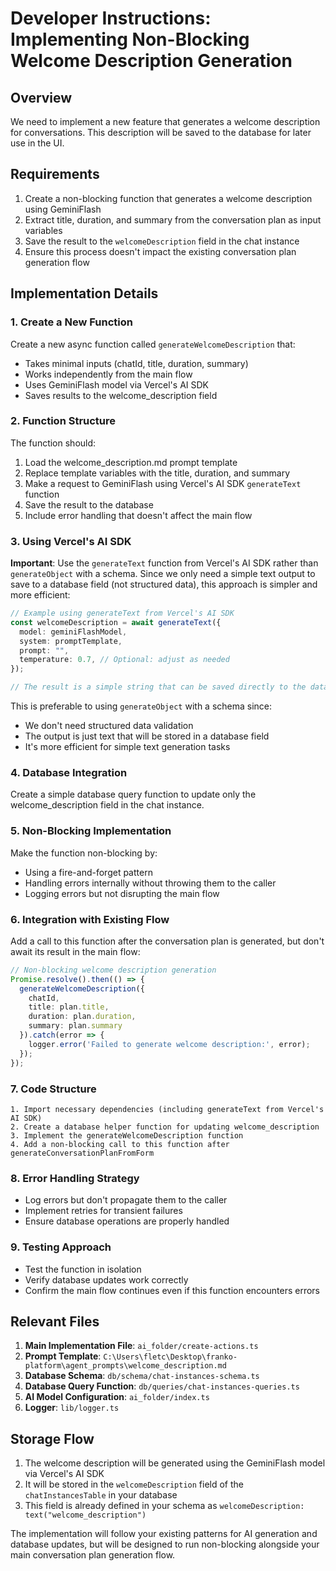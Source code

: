 # Developer Instructions: Implementing Non-Blocking Welcome Description Generation

## Overview

We need to implement a new feature that generates a welcome description for conversations. This description will be saved to the database for later use in the UI.

## Requirements

1. Create a non-blocking function that generates a welcome description using GeminiFlash
2. Extract title, duration, and summary from the conversation plan as input variables
3. Save the result to the `welcomeDescription` field in the chat instance
4. Ensure this process doesn't impact the existing conversation plan generation flow

## Implementation Details

### 1. Create a New Function

Create a new async function called `generateWelcomeDescription` that:
- Takes minimal inputs (chatId, title, duration, summary)
- Works independently from the main flow
- Uses GeminiFlash model via Vercel's AI SDK
- Saves results to the welcome_description field

### 2. Function Structure

The function should:
1. Load the welcome_description.md prompt template
2. Replace template variables with the title, duration, and summary
3. Make a request to GeminiFlash using Vercel's AI SDK `generateText` function
4. Save the result to the database
5. Include error handling that doesn't affect the main flow

### 3. Using Vercel's AI SDK

**Important**: Use the `generateText` function from Vercel's AI SDK rather than `generateObject` with a schema. Since we only need a simple text output to save to a database field (not structured data), this approach is simpler and more efficient:

```typescript
// Example using generateText from Vercel's AI SDK
const welcomeDescription = await generateText({
  model: geminiFlashModel,
  system: promptTemplate,
  prompt: "",
  temperature: 0.7, // Optional: adjust as needed
});

// The result is a simple string that can be saved directly to the database
```

This is preferable to using `generateObject` with a schema since:
- We don't need structured data validation
- The output is just text that will be stored in a database field
- It's more efficient for simple text generation tasks

### 4. Database Integration

Create a simple database query function to update only the welcome_description field in the chat instance.

### 5. Non-Blocking Implementation

Make the function non-blocking by:
- Using a fire-and-forget pattern
- Handling errors internally without throwing them to the caller
- Logging errors but not disrupting the main flow

### 6. Integration with Existing Flow

Add a call to this function after the conversation plan is generated, but don't await its result in the main flow:

```typescript
// Non-blocking welcome description generation
Promise.resolve().then(() => {
  generateWelcomeDescription({
    chatId,
    title: plan.title,
    duration: plan.duration,
    summary: plan.summary
  }).catch(error => {
    logger.error('Failed to generate welcome description:', error);
  });
});
```

### 7. Code Structure

```
1. Import necessary dependencies (including generateText from Vercel's AI SDK)
2. Create a database helper function for updating welcome_description
3. Implement the generateWelcomeDescription function
4. Add a non-blocking call to this function after generateConversationPlanFromForm
```

### 8. Error Handling Strategy

- Log errors but don't propagate them to the caller
- Implement retries for transient failures
- Ensure database operations are properly handled

### 9. Testing Approach

- Test the function in isolation
- Verify database updates work correctly
- Confirm the main flow continues even if this function encounters errors

## Relevant Files

1. **Main Implementation File**: `ai_folder/create-actions.ts`
2. **Prompt Template**: `C:\Users\fletc\Desktop\franko-platform\agent_prompts\welcome_description.md`
3. **Database Schema**: `db/schema/chat-instances-schema.ts`
4. **Database Query Function**: `db/queries/chat-instances-queries.ts`
5. **AI Model Configuration**: `ai_folder/index.ts`
6. **Logger**: `lib/logger.ts`

## Storage Flow

1. The welcome description will be generated using the GeminiFlash model via Vercel's AI SDK
2. It will be stored in the `welcomeDescription` field of the `chatInstancesTable` in your database
3. This field is already defined in your schema as `welcomeDescription: text("welcome_description")`

The implementation will follow your existing patterns for AI generation and database updates, but will be designed to run non-blocking alongside your main conversation plan generation flow.
